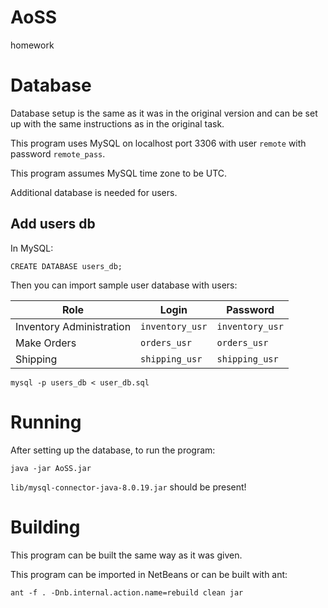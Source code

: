 # AoSS
homework

# Database
Database setup is the same as it was in the original version and can be
set up with the same instructions as in the original task.

This program uses MySQL on localhost port 3306 with user `remote` with password `remote_pass`.

This program assumes MySQL time zone to be UTC.


Additional database is needed for users.

## Add users db

In MySQL:
```
CREATE DATABASE users_db;
```

Then you can import sample user database with users:

| Role                     | Login           | Password        |
|--------------------------|-----------------|-----------------|
| Inventory Administration | `inventory_usr` | `inventory_usr` |
| Make Orders              | `orders_usr`    | `orders_usr`    |
| Shipping                 | `shipping_usr`  | `shipping_usr`  |

```
mysql -p users_db < user_db.sql
```

# Running

After setting up the database, to run the program:
```
java -jar AoSS.jar
```

`lib/mysql-connector-java-8.0.19.jar` should be present!

# Building
This program can be built the same way as it was given.

This program can be imported in NetBeans or can be built with ant:
```
ant -f . -Dnb.internal.action.name=rebuild clean jar
```